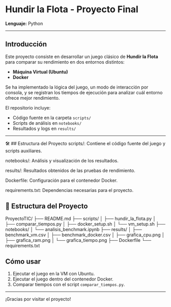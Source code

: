 # Hundir la Flota - Proyecto Final

**Lenguaje:** Python

---

## Introducción

Este proyecto consiste en desarrollar un juego clásico de **Hundir la Flota** para comparar su rendimiento en dos entornos distintos:  
- **Máquina Virtual (Ubuntu)**  
- **Docker**

Se ha implementado la lógica del juego, un modo de interacción por consola, y se registran los tiempos de ejecución para analizar cuál entorno ofrece mejor rendimiento.  

El repositorio incluye:  
- Código fuente en la carpeta `scripts/`  
- Scripts de análisis en `notebooks/`  
- Resultados y logs en `results/`  

---
🛠️ ## Estructura del Proyecto
scripts/: Contiene el código fuente del juego y scripts auxiliares.

notebooks/: Análisis y visualización de los resultados.

results/: Resultados obtenidos de las pruebas de rendimiento.

Dockerfile: Configuración para el contenedor Docker.

requirements.txt: Dependencias necesarias para el proyecto.
## 🧱 Estructura del Proyecto

ProyectoTIC/
├── README.md
├── scripts/
│ ├── hundir_la_flota.py
│ ├── comparar_tiempos.py
│ ├── docker_setup.sh
│ └── vm_setup.sh
├── notebooks/
│ └── analisis_benchmark.ipynb
├── results/
│ ├── benchmark_vm.csv
│ ├── benchmark_docker.csv
│ ├── grafica_cpu.png
│ ├── grafica_ram.png
│ └── grafica_tiempo.png
├── Dockerfile
└── requirements.txt

## Cómo usar

1. Ejecutar el juego en la VM con Ubuntu.  
2. Ejecutar el juego dentro del contenedor Docker.  
3. Comparar tiempos con el script `comparar_tiempos.py`.  

---

¡Gracias por visitar el proyecto!
